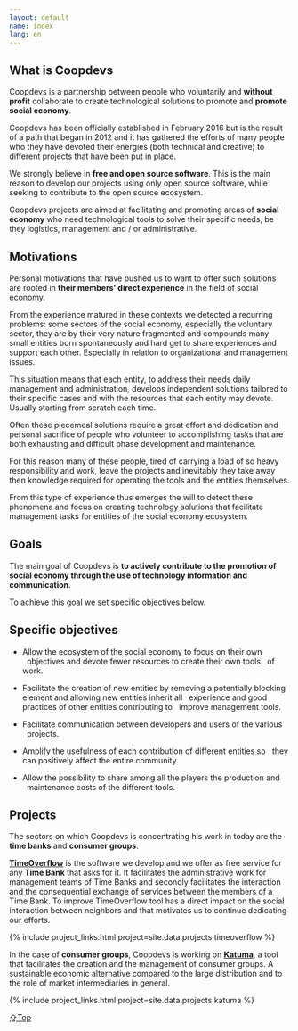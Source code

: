 ```yaml
---
layout: default
name: index
lang: en
---
```


## What is Coopdevs

Coopdevs is a partnership between people who voluntarily and **without 
profit** collaborate to create technological solutions to promote and **promote 
social economy**.

Coopdevs has been officially established in February 2016 but is the result of a
path that began in 2012 and it has gathered the efforts of many people
who they have devoted their energies (both technical and creative) to different
projects that have been put in place.

We strongly believe in **free and open source software**. This is the main reason to
develop our projects using only open source software,
while seeking to contribute to the open source ecosystem.

Coopdevs projects are aimed at facilitating and promoting areas of
**social economy**  who need technological tools to solve their
specific needs, be they logistics, management and / or administrative.


## Motivations

Personal motivations that have pushed us to want to offer such
solutions are rooted in **their members' direct experience**
in the field of social economy.

From the experience matured in these contexts we detected a
recurring problems: some sectors of the social economy, especially the
voluntary sector, they are by their very nature fragmented and compounds
many small entities born spontaneously and hard
get to share experiences and support each other. Especially in relation
to organizational and management issues.

This situation means that each entity, to address their needs
daily management and administration, develops independent solutions
tailored to their specific cases and with the resources that each entity may
devote. Usually starting from scratch each time.

Often these piecemeal solutions require a great effort and
dedication and personal sacrifice of people who volunteer to
accomplishing tasks that are both exhausting and difficult phase
development and maintenance.

For this reason many of these people, tired of carrying a load of
so heavy responsibility and work, leave the projects and
inevitably they take away then knowledge required for operating
the tools and the entities themselves.

From this type of experience thus emerges the will to detect these
phenomena and focus on creating technology solutions that facilitate
management tasks for entities of the social economy ecosystem.


## Goals

The main goal of Coopdevs is **to actively contribute to
the promotion of social economy through the use of technology
information and communication**.

To achieve this goal we set specific objectives
below.


## Specific objectives

- Allow the ecosystem of the social economy to focus on their own
  objectives and devote fewer resources to create their own tools
  of work.

- Facilitate the creation of new entities by removing a potentially blocking
  element and allowing new entities inherit all
  experience and good practices of other entities contributing to
  improve management tools.

- Facilitate communication between developers and users of the various
  projects.

- Amplify the usefulness of each contribution of different entities so
  they can positively affect the entire community.

- Allow the possibility to share among all the players the production and
  maintenance costs of the different tools.


## Projects

The sectors on which Coopdevs is concentrating his work in
today are the **time banks** and **consumer groups**.

[**TimeOverflow**][1] is the software we develop and we offer as
free service for any **Time Bank** that asks for it. It facilitates the
administrative work for management teams of
Time Banks and secondly facilitates the interaction and the consequential
exchange of services between the members of a Time Bank. To improve
TimeOverflow tool has a direct impact on the social interaction
between neighbors and that motivates us to continue dedicating our efforts.

{% include project_links.html project=site.data.projects.timeoverflow %}


In the case of **consumer groups**, Coopdevs is working on
[**Katuma**][2], a tool that facilitates the creation and 
the management of consumer groups. A sustainable economic alternative compared to
the large distribution and to the role of market intermediaries in general.

{% include project_links.html project=site.data.projects.katuma %}


[⇪Top](#top)


[1]: https://www.timeoverflow.org/pages/about
[2]: http://katuma.org
